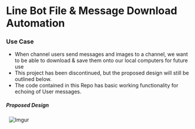 # Line Bot File & Message Download Automation

### Use Case
- When channel users send messages and images to a channel, we want to be able to download & save them onto our local computers for future use
- This project has been discontinued, but the proposed design will still be outlined below.
- The code contained in this Repo has basic working functionality for echoing of User messages.
##### Proposed Design
&nbsp;
![Imgur](https://i.imgur.com/P8zyjyn.png)
